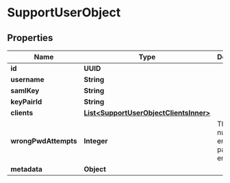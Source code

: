 

# SupportUserObject


## Properties

| Name | Type | Description | Notes |
|------------ | ------------- | ------------- | -------------|
|**id** | **UUID** |  |  [optional] |
|**username** | **String** |  |  [optional] |
|**samlKey** | **String** |  |  [optional] |
|**keyPairId** | **String** |  |  [optional] |
|**clients** | [**List&lt;SupportUserObjectClientsInner&gt;**](SupportUserObjectClientsInner.md) |  |  [optional] |
|**wrongPwdAttempts** | **Integer** | The number of erroneous passwords entered. |  [optional] |
|**metadata** | **Object** |  |  [optional] |



